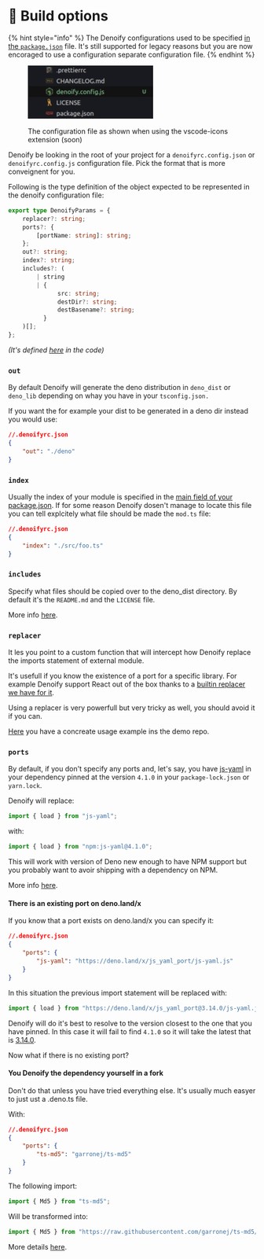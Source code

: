 # 🔧 Build options

{% hint style="info" %}
The Denoify configurations used to be specified [in the `package.json`](https://github.com/garronej/my\_dummy\_npm\_and\_deno\_module/blob/346b2291366aa7ef76ec0bde113699d84e65ed9e/package.json#L19-L36) file. It's still supported for legacy reasons but you are now encoraged to use a configuration separate configuration file. &#x20;
{% endhint %}

<figure><img src=".gitbook/assets/denoifyvscode.JPG" alt=""><figcaption><p>The configuration file as shown when using the vscode-icons extension (soon)</p></figcaption></figure>

Denoify be looking in the root of your project for a `denoifyrc.config.json` or `denoifyrc.config.js` configuration file. Pick the format that is more conveignent for you. &#x20;

Following is the type definition of the object expected to be represented in the denoify configuration file: &#x20;

```typescript
export type DenoifyParams = {
    replacer?: string;
    ports?: {
        [portName: string]: string;
    };
    out?: string;
    index?: string;
    includes?: (
        | string
        | {
              src: string;
              destDir?: string;
              destBasename?: string;
          }
    )[];
};
```

_(It's defined_ [_here_](https://github.com/garronej/denoify/blob/main/src/lib/config/parseParams.ts) _in the code)_

### `out`

By default Denoify will generate the deno distribution in `deno_dist` or `deno_lib` depending on whay you have in your `tsconfig.json.`

If you want the for example your dist to be generated in a deno dir instead you would use: &#x20;

```json
//.denoifyrc.json
{
    "out": "./deno"
}
```

### `index`

Usually the index of your module is specified in the [main field of your package.json](https://github.com/garronej/evt/blob/e5d91ba991e0d2413d70ea0ae6e4d1fc838b2d1d/package.json#L9). If for some reason Denoify dosen't manage to locate this file you can tell explcitely what file should be made the `mod.ts` file: &#x20;

```json
//.denoifyrc.json
{
    "index": "./src/foo.ts"
}
```

### `includes`

Specify what files should be copied over to the deno\_dist directory. By default it's the `README.md` and the `LICENSE` file. &#x20;

More info [here](https://github.com/garronej/my\_dummy\_npm\_and\_deno\_module#step-5-chose-what-files-you-wish-to-include-in-the-deno\_dist-directory).

### `replacer`

It les you point to a custom function that will intercept how Denoify replace the imports statement of external module. &#x20;

It's usefull if you know the existence of a port for a specific library.  For example Denoify support React out of the box thanks to a [builtin replacer we have for it](https://github.com/garronej/denoify/blob/main/src/bin/replacer/react-dom.ts).  &#x20;

Using a replacer is very powerfull but very tricky as well, you should avoid it if you can. &#x20;

[Here](https://github.com/garronej/my\_dummy\_npm\_and\_deno\_module/blob/1415f364f877a166bd21a916d3f6005fd32e9413/README.md?plain=1#L147-L165) you have a concreate usage example ins the demo repo.

### `ports`

By default, if you don't specify any ports and, let's say, you have [js-yaml](https://www.npmjs.com/package/js-yaml) in your dependency pinned at the version `4.1.0` in your `package-lock.json` or `yarn.lock`. &#x20;

Denoify will replace:

```typescript
import { load } from "js-yaml";
```

with:

```typescript
import { load } from "npm:js-yaml@4.1.0";
```

This will work with version of Deno new enough to have NPM support but you probably want to avoir shipping with a dependency on NPM.   &#x20;

More info [here](https://github.com/garronej/my\_dummy\_npm\_and\_deno\_module/blob/1415f364f877a166bd21a916d3f6005fd32e9413/README.md?plain=1#L123-L145).

#### There is an existing port on deno.land/x

If you know that a port exists on deno.land/x you can specify it:&#x20;

```json
//.denoifyrc.json
{
    "ports": {
        "js-yaml": "https://deno.land/x/js_yaml_port/js-yaml.js"
    }
}
```

In this situation the previous import statement will be replaced with: &#x20;

```typescript
import { load } from "https://deno.land/x/js_yaml_port@3.14.0/js-yaml.js";
```

Denoify will do it's best to resolve to the version closest to the one that you have pinned. In this case it will fail to find `4.1.0` so it will take the latest that is [3.14.0](https://deno.land/x/js\_yaml\_port@3.14.0). &#x20;



Now what if there is no existing port? &#x20;

#### You Denoify the dependency yourself in a fork

Don't do that unless you have tried everything else. It's usually much easyer to just ust a .deno.ts file. &#x20;

With:&#x20;

```json
//.denoifyrc.json
{
    "ports": {
        "ts-md5": "garronej/ts-md5"
    }
}
```

The following import:&#x20;

```typescript
import { Md5 } from "ts-md5";
```

Will be transformed into: &#x20;

```typescript
import { Md5 } from "https://raw.githubusercontent.com/garronej/ts-md5/v1.2.7/deno_dist/mod.ts";
```

More details [here](https://github.com/garronej/my\_dummy\_npm\_and\_deno\_module/blob/1415f364f877a166bd21a916d3f6005fd32e9413/README.md?plain=1#L105-L121).
